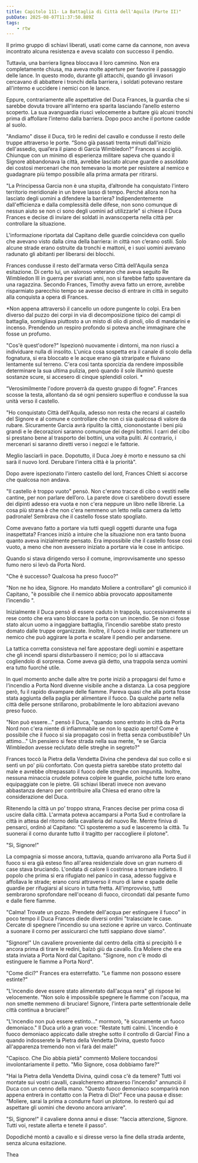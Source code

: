 ```yaml
---
title: Capitolo 111- La Battaglia di Città dell'Aquila (Parte II)"
pubDate: 2025-08-07T11:37:50.889Z
tags:
    - rtw
---
```





Il primo gruppo di schiavi liberati, usati come carne da cannone, non aveva incontrato alcuna resistenza e aveva scalato con successo il pendio.


Tuttavia, una barriera lignea bloccava il loro cammino. Non era completamente chiusa, ma aveva molte aperture per favorire il passaggio delle lance. In questo modo, durante gli attacchi, quando gli invasori cercavano di abbattere i tronchi della barriera, i soldati potevano restare all'interno e uccidere i nemici con le lance.


Eppure, contrariamente alle aspettative del Duca Frances, la guardia che si sarebbe dovuta trovare all'interno era sparita lasciando l’anello esterno scoperto. La sua avanguardia riuscì velocemente a buttare giù alcuni tronchi prima di affollare l’interno dalla barriera. Dopo poco anche il portone cadde al suolo.


"Andiamo" disse il Duca, tirò le redini del cavallo e condusse il resto delle truppe attraverso le porte. “Sono già passati trenta minuti dall'inizio dell'assedio, qual’era il piano di Garcia Wimbledon?” Frances si accigliò. Chiunque con un minimo di esperienza militare sapeva che quando il Signore abbandonava la città, avrebbe lasciato alcune guardie o assoldato dei costosi mercenari che non temevano la morte per resistere al nemico e guadagnare più tempo possibile alla prima armata per ritirarsi.


"La Principessa Garcia non è una stupita, d’altronde ha conquistato l'intero territorio meridionale in un breve lasso di tempo. Perché allora non ha lasciato degli uomini a difendere la barriera? Indipendentemente dall'efficienza e dalla complessità delle difese, non sono comunque di nessun aiuto se non ci sono degli uomini ad utilizzarle" si chiese il Duca Frances e decise di inviare dei soldati in avanscoperta nella città per controllare la situazione.


L'informazione riportata dal Capitano delle guardie coincideva con quello che avevano visto dalla cima della barriera: in città non c’erano ostili. Solo alcune strade erano ostruite da tronchi e mattoni, e i suoi uomini avevano radunato gli abitanti per liberarsi dei blocchi.


Frances condusse il resto dell'armata verso Città dell'Aquila senza esitazione. Di certo lui, un valoroso veterano che aveva seguito Re Wimbledon III in guerra per svariati anni, non si farebbe fatto spaventare da una ragazzina. Secondo Frances, Timothy aveva fatto un errore, avrebbe risparmiato parecchio tempo se avesse deciso di entrare in città in seguito alla conquista a opera di Frances.


*Non appena attraversò il cancello un odore pungente lo colpì. Era ben diverso dal puzzo dei corpi in via di decomposizione tipico dei campi di battaglia, somigliava piuttosto a un misto di olio di pinoli, olio di mandarini e incenso. Prendendo un respiro profondo si poteva anche immaginare che fosse un profumo.


"Cos'è quest'odore?" Ispezionò nuovamente i dintorni, ma non riuscì a individuare nulla di insolito. L'unica cosa sospetta era il canale di scolo della fognatura, si era bloccato e le acque erano già straripate e fluivano lentamente sul terreno. C'era così tanta sporcizia da rendere impossibile determinare la sua ultima pulizia, però quando il sole illuminò queste sostanze scure, si accesero di cinque splendidi colori. *


“Verosimilmente l'odore proverrà da questo gruppo di fogne”. Frances scosse la testa, allontanò da sé ogni pensiero superfluo e condusse la sua unità verso il castello.


"Ho conquistato Città dell'Aquila, adesso non resta che recarsi al castello del Signore e al comune e controllare che non ci sia qualcosa di valore da rubare. Sicuramente Garcia avrà ripulito la città, ciononostante i beni più grandi e le decorazioni saranno comunque dei degni bottini. I carri del cibo si prestano bene al trasporto dei bottini, una volta puliti. Al contrario, i mercenari si saranno diretti verso i negozi e le fattorie.


Meglio lasciarli in pace. Dopotutto, il Duca Joey è morto e nessuno sa chi sarà il nuovo lord. Derubare l'intera città è la priorità".


Dopo avere ispezionato l'intero castello del lord, Frances Chlett si accorse che qualcosa non andava.


"Il castello è troppo vuoto" pensò. Non c'erano tracce di cibo o vestiti nelle cantine, per non parlare dell’oro. La parete dove ci sarebbero dovuti essere dei dipinti adesso era vuota e non c'era neppure un libro nelle librerie. La cosa più strana è che non c'era nemmeno un letto nella camera da letto padronale! Sembrava che il castello fosse stato spogliato.


Come avevano fatto a portare via tutti quegli oggetti durante una fuga inaspettata? Frances iniziò a intuire che la situazione non era tanto buona quanto aveva inizialmente pensato. Era impossibile che il castello fosse così vuoto, a meno che non avessero iniziato a portare via le cose in anticipo.


Quando si stava dirigendo verso il comune, improvvisamente uno spesso fumo nero si levò da Porta Nord.


"Che è successo? Qualcosa ha preso fuoco?"


"Non ne ho idea, Signore. Ho mandato Moliere a controllare" gli comunicò il Capitano, "è possibile che il nemico abbia provocato appositamente l’incendio ".


Inizialmente il Duca pensò di essere caduto in trappola, successivamente si rese conto che era vano bloccare la porta con un incendio. Se non ci fosse stato alcun uomo a ingaggiare battaglia, l’incendio sarebbe stato presto domato dalle truppe organizzate. Inoltre, il fuoco è inutile per trattenere un nemico che può aggirare la porta e scalare il pendio per andarsene.


La tattica corretta consisteva nel fare appostare degli uomini e aspettare che gli incendi sparsi disturbassero il nemico; poi lo si attaccava cogliendolo di sorpresa. Come aveva già detto, una trappola senza uomini era tutto fuorché utile.


In quel momento anche dalle altre tre porte iniziò a propagarsi del fumo e l'incendio a Porta Nord divenne visibile anche a distanza. La cosa peggiore però, fu il rapido divampare delle fiamme. Pareva quasi che alla porta fosse stata aggiunta della paglia per alimentare il fuoco. Da qualche parte nella città delle persone strillarono, probabilmente le loro abitazioni avevano preso fuoco.


"Non può essere..." pensò il Duca, "quando sono entrato in città da Porta Nord non c'era niente di infiammabile se non lo spazio aperto! Come è possibile che il fuoco si sia propagato così in fretta senza combustibile? Un attimo..." Un pensiero si fece strada nella sua mente, "e se Garcia Wimbledon avesse reclutato delle streghe in segreto?"


Frances toccò la Pietra della Vendetta Divina che pendeva dal suo collo e si sentì un po' più confortato. Con questa pietra sarebbe stato protetto dal male e avrebbe oltrepassato il fuoco delle streghe con impunità. Inoltre, nessuna minaccia crudele poteva colpire le guardie, poiché tutte loro erano equipaggiate con le pietre. Gli schiavi liberati invece non avevano abbastanza denaro per contribuire alla Chiesa ed erano oltre la considerazione del Duca.


Ritenendo la città un po' troppo strana, Frances decise per prima cosa di uscire dalla città. L'armata poteva accamparsi a Porta Sud e controllare la città in attesa del ritorno della cavalleria del nuovo Re. Mentre finiva di pensarci, ordinò al Capitano: "Ci sposteremo a sud e lasceremo la città. Tu suonerai il corno durante tutto il tragitto per raccogliere il plotone".


"Sì, Signore!"


La compagnia si mosse ancora, tuttavia, quando arrivarono alla Porta Sud il fuoco si era già esteso fino all'area residenziale dove un gran numero di case stava bruciando. L'ondata di calore li costrinse a tornare indietro. Il popolo che prima si era rifugiato nel panico in casa, adesso fuggiva e affollava le strade; erano corsi attraverso il muro di lame e spade delle guardie per rifugiarsi al sicuro in tutta fretta. All'improvviso, tutti sembrarono sprofondare nell'oceano di fuoco, circondati dal pesante fumo e dalle fiere fiamme.


"Calma! Trovate un pozzo. Prendete dell'acqua per estinguere il fuoco" in poco tempo il Duca Frances diede diversi ordini "tralasciate le case. Cercate di spegnere l’incendio su una sezione e aprire un varco. Continuate a suonare il corno per assicurarci che tutti sappiano dove siamo".


"Signore!" Un cavaliere proveniente dal centro della città si precipitò lì e ancora prima di tirare le redini, balzò giù da cavallo. Era Moliere che era stata inviata a Porta Nord dal Capitano. "Signore, non c'è modo di estinguere le fiamme a Porta Nord".


"Come dici?" Frances era esterrefatto. "Le fiamme non possono essere estinte?"


"L'incendio deve essere stato alimentato dall'acqua nera" gli rispose lei velocemente. "Non solo è impossibile spegnere le fiamme con l'acqua, ma non smette nemmeno di bruciare! Signore, l'intera parte settentrionale delle città continua a bruciare!"


"L'incendio non può essere estinto..." mormorò, "è sicuramente un fuoco demoniaco." Il Duca urlò a gran voce: "Restate tutti calmi. L’incendio è fuoco demoniaco appiccato dalle streghe sotto il controllo di Garcia! Fino a quando indosserete la Pietra della Vendetta Divina, questo fuoco all'apparenza tremendo non vi farà del male!"


"Capisco. Che Dio abbia pietà" commentò Moliere toccandosi involontariamente il petto. "Mio Signore, cosa dobbiamo fare?"


"Hai la Pietra della Vendetta Divina, quindi cosa c'è da temere? Tutti voi montate sui vostri cavalli, cavalcheremo attraverso l’incendio" annunciò il Duca con un cenno della mano. "Questo fuoco demoniaco scomparirà non appena entrerà in contatto con la Pietra di Dio!" Fece una pausa e disse: "Moliere, sarai la prima a condurre fuori un plotone. Io resterò qui ad aspettare gli uomini che devono ancora arrivare".


"Sì, Signore!" il cavaliere donna annuì e disse: "faccia attenzione, Signore. Tutti voi, restate allerta e tenete il passo".


Dopodiché montò a cavallo e si diresse verso la fine della strada ardente, senza alcuna esitazione.




Thea                                


                                



